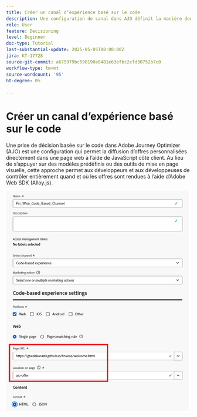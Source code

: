```yaml
---
title: Créer un canal d’expérience basé sur le code
description: Une configuration de canal dans AJO définit la manière dont le contenu personnalisé, tel que les offres, sera diffusé par un canal spécifique, tel que le web, les e-mails, les applications mobiles ou d’autres points de contact numériques.
role: User
feature: Decisioning
level: Beginner
doc-type: Tutorial
last-substantial-update: 2025-05-05T00:00:00Z
jira: KT-17728
source-git-commit: a675979bc590190e0481e63efbc2cfd30752b7c0
workflow-type: tm+mt
source-wordcount: '95'
ht-degree: 0%

---
```



# Créer un canal d’expérience basé sur le code

Une prise de décision basée sur le code dans Adobe Journey Optimizer (AJO) est une configuration qui permet la diffusion d’offres personnalisées directement dans une page web à l’aide de JavaScript côté client. Au lieu de s’appuyer sur des modèles prédéfinis ou des outils de mise en page visuelle, cette approche permet aux développeurs et aux développeuses de contrôler entièrement quand et où les offres sont rendues à l’aide d’Adobe Web SDK (Alloy.js).

![create-channel](assets/cbe-channel.png)